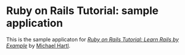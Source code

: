 # Ruby on Rails Tutorial: sample application

This is the sample applicaton for
[*Ruby on Rails Tutorial: Learn Rails by Example*](http://railstutorial.org/)
by [Michael Hartl](http://michaelhartl.com/).
